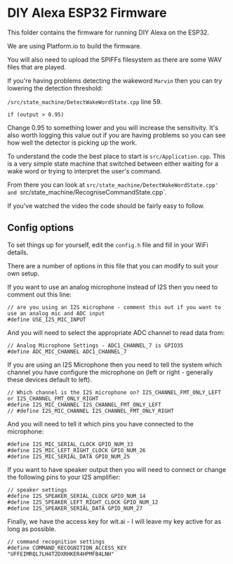 # DIY Alexa ESP32 Firmware

This folder contains the firmware for running DIY Alexa on the ESP32.

We are using Platform.io to build the firmware.

You will also need to upload the SPIFFs filesystem as there are some WAV files that are played.

If you're having problems detecting the wakeword `Marvin` then you can try lowering the detection threshold:

`/src/state_machine/DetectWakeWordState.cpp` line 59.

```
if (output > 0.95)
```

Change 0.95 to something lower and you will increase the sensitivity. It's also worth logging this value out if you are having problems so you can see how well the detector is picking up the work.

To understand the code the best place to start is `src/Application.cpp`. This is a very simple state machine that switched between either waiting for a wake word or trying to interpret the user's command.

From there you can look at `src/state_machine/DetectWakeWordState.cpp' and `src/state_machine/RecogniseCommandState.cpp`.

If you've watched the video the code should be fairly easy to follow.

## Config options

To set things up for yourself, edit the `config.h` file and fill in your WiFi details.

There are a number of options in this file that you can modify to suit your own setup.

If you want to use an analog microphone instead of I2S then you need to comment out this line:

```
// are you using an I2S microphone - comment this out if you want to use an analog mic and ADC input
#define USE_I2S_MIC_INPUT
```

And you will need to select the appropriate ADC channel to read data from:

```
// Analog Microphone Settings - ADC1_CHANNEL_7 is GPIO35
#define ADC_MIC_CHANNEL ADC1_CHANNEL_7
```

If you are using an I2S Microphone then you need to tell the system which channel you have configure the microphone on (left or right - generally these devices default to left).

```
// Which channel is the I2S microphone on? I2S_CHANNEL_FMT_ONLY_LEFT or I2S_CHANNEL_FMT_ONLY_RIGHT
#define I2S_MIC_CHANNEL I2S_CHANNEL_FMT_ONLY_LEFT
// #define I2S_MIC_CHANNEL I2S_CHANNEL_FMT_ONLY_RIGHT
```

And you will need to tell it which pins you have connected to the microphone:

```
#define I2S_MIC_SERIAL_CLOCK GPIO_NUM_33
#define I2S_MIC_LEFT_RIGHT_CLOCK GPIO_NUM_26
#define I2S_MIC_SERIAL_DATA GPIO_NUM_25
```

If you want to have speaker output then you will need to connect or change the following pins to your I2S amplifier:

```
// speaker settings
#define I2S_SPEAKER_SERIAL_CLOCK GPIO_NUM_14
#define I2S_SPEAKER_LEFT_RIGHT_CLOCK GPIO_NUM_12
#define I2S_SPEAKER_SERIAL_DATA GPIO_NUM_27
```

Finally, we have the access key for wit.ai - I will leave my key active for as long as possible.

```
// command recognition settings
#define COMMAND_RECOGNITION_ACCESS_KEY "UFFEIMRQL7LH4T2DXRHKER4HPMFB4LNH"
```
